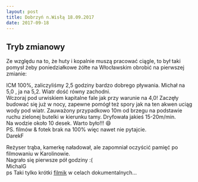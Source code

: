 ```yaml
---
layout: post
title: Dobrzyń n.Wisłą 18.09.2017
date: 2017-09-18
---
```


## Tryb zmianowy 

Ze względu na to, że huty i kopalnie muszą pracować ciągle, to był taki pomysł żeby poniedziałkowe żółte na Włocławskim obrobić na pierwszej zmianie:  

ICM 100%, zaliczyliśmy 2,5 godziny bardzo dobrego pływania.  Michał na 5,0 , ja na 5,2. Wiatr dość równy zachodni.  
Wczoraj pod urwiskiem kapitalne fale jak przy warunie na 4,0!
Zaczęły budować się już w nocy, zapewne pomógł też spory jak na ten akwen uciąg wody pod wiatr.
Zauważony przypadkowo 10m od brzegu na podstawie ruchu zielonej butelki w kierunku tamy. Dryfowała jakieś 15-20m/min.  
Na wodzie około 10 desek. Warto było!!! :smile:  
PS. filmów & fotek brak na 100% więc nawet nie pytajcie.  
DarekF  

Reżyser trąba, kamerkę naładował, ale zapomniał oczyścić pamięć po filmowaniu w Karolinowie.  
Nagrało się pierwsze pół godziny :(  
MichalG  
ps Taki tylko krótki [filmik](https://youtu.be/Ebd8E-diquc) w celach dokumentalnych...
